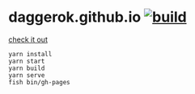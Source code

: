 daggerok.github.io [![build](https://travis-ci.org/daggerok/daggerok.github.io.svg?branch=angular)](https://travis-ci.org/daggerok/daggerok.github.io)
==================

[check it out](https://daggerok.github.io)

```fish
yarn install
yarn start
yarn build
yarn serve
fish bin/gh-pages
```
